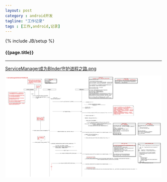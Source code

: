 ```yaml
---
layout: post
category : android开发
tagline: "工作记录"
tags : [工作,android,记录]
---
```

{% include JB/setup %}

<h4>{{page.title}}</h4>

---
[ServiceManager成为BInder守护进程之路.png](/img/ServiceManager成为BInder守护进程之路.png)

![ServiceManager成为BInder守护进程之路.png](/img/ServiceManager成为BInder守护进程之路.png)

